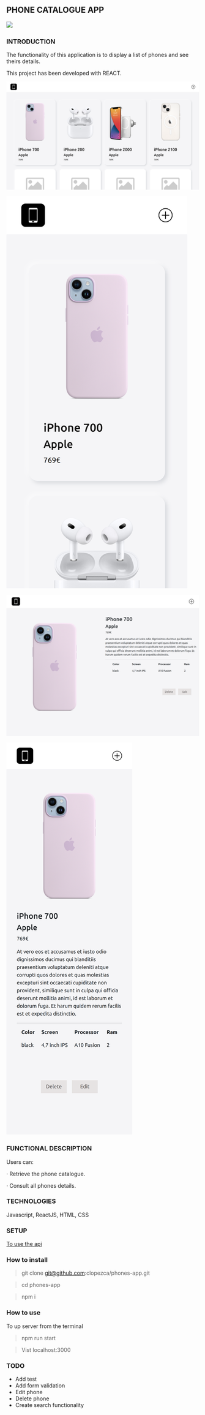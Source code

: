 ## PHONE CATALOGUE APP

![](https://media.giphy.com/media/9f4h6fnCTOOlTrFNUb/giphy.gif)

### INTRODUCTION

The functionality of this application is to display a list of phones and see theirs details.

This project has been developed with REACT.

![](catalogue-screen.png)

![](catalogue-mobile-screen.png)

![](detail-desktop.png)

![](detail-mobile.png)

### FUNCTIONAL DESCRIPTION

Users can:

· Retrieve the phone catalogue.

· Consult all phones details.

### TECHNOLOGIES

Javascript, ReactJS, HTML, CSS

### SETUP

[To use the api](https://github.com/clopezca/phone-catalogue-api)

### How to install

> git clone git@github.com:clopezca/phones-app.git

> cd phones-app

> npm i

### How to use

To up server from the terminal

> npm run start

> Vist localhost:3000 


### TODO

- Add test
- Add form validation
- Edit phone
- Delete phone
- Create search functionality
